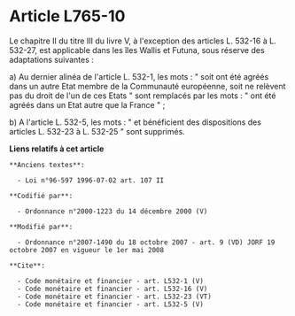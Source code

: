 # Article L765-10

Le chapitre II du titre III du livre V, à l'exception des articles L. 532-16 à L. 532-27, est applicable dans les îles Wallis
et Futuna, sous réserve des adaptations suivantes : 

a) Au dernier alinéa de l'article L. 532-1, les mots : " soit ont été agréés dans un autre Etat membre de la Communauté
européenne, soit ne relèvent pas du droit de l'un de ces Etats " sont remplacés par les mots : " ont été agréés dans un Etat
autre que la France " ; 

b) A l'article L. 532-5, les mots : " et bénéficient des dispositions des articles L. 532-23 à L. 532-25 " sont supprimés.

**Liens relatifs à cet article**

	**Anciens textes**:

	  - Loi n°96-597 1996-07-02 art. 107 II

	**Codifié par**:

	  - Ordonnance n°2000-1223 du 14 décembre 2000 (V)

	**Modifié par**:

	  - Ordonnance n°2007-1490 du 18 octobre 2007 - art. 9 (VD) JORF 19 octobre 2007 en vigueur le 1er mai 2008

	**Cite**:

	  - Code monétaire et financier - art. L532-1 (V)
	  - Code monétaire et financier - art. L532-16 (V)
	  - Code monétaire et financier - art. L532-23 (VT)
	  - Code monétaire et financier - art. L532-5 (V)
